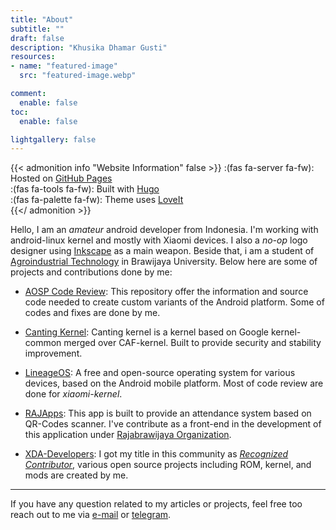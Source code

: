 ```yaml
---
title: "About"
subtitle: ""
draft: false
description: "Khusika Dhamar Gusti"
resources:
- name: "featured-image"
  src: "featured-image.webp"

comment:
  enable: false
toc:
  enable: false

lightgallery: false
---
```

{{< admonition info "Website Information" false >}}
:(fas fa-server fa-fw): Hosted on [GitHub Pages](https://pages.github.com/)  
:(fas fa-tools fa-fw): Built with [Hugo](https://gohugo.io/)  
:(fas fa-palette fa-fw): Theme uses [LoveIt](https://hugoloveit.com)  
{{</ admonition >}}

Hello, I am an _amateur_ android developer from Indonesia. I'm working with android-linux kernel and mostly with Xiaomi devices. I also a _no-op_ logo designer using [Inkscape](https://inkscape.org) as a main weapon. Beside that, i am a student of [Agroindustrial Technology](https://tip.ub.ac.id) in Brawijaya University. Below here are some of projects and contributions done by me:

* [AOSP Code Review](https://android-review.googlesource.com/q/owner:mail%2540khusika.com): This repository offer the information and source code needed to create custom variants of the Android platform. Some of codes and fixes are done by me.

* [Canting Kernel](/canting): Canting kernel is a kernel based on Google kernel-common merged over CAF-kernel. Built to provide security and stability improvement.

* [LineageOS](https://review.lineageos.org/q/owner:mail%2540khusika.com): A free and open-source operating system for various devices, based on the Android mobile platform. Most of code review are done for _xiaomi-kernel_.

* [RAJApps](https://play.google.com/store/apps/details?id=com.pit.qrcodesrajabrawijaya): This app is built to provide an attendance system based on QR-Codes scanner. I've contribute as a front-end in the development of this application under [	Rajabrawijaya Organization](https://rajabrawijaya.ub.ac.id/).

* [XDA-Developers](https://forum.xda-developers.com/member.php?u=5123347): I got my title in this community as [_Recognized Contributor_](https://forum.xda-developers.com/t/how-to-apply-to-become-a-recognized-contributor-themer-on-xda.1646309/#post-25915966), various open source projects including ROM, kernel, and mods are created by me.

---
If you have any question related to my articles or projects, feel free too reach out to me via [e-mail](mailto:mail@khusika.com) or [telegram](https://t.me/khusika).
